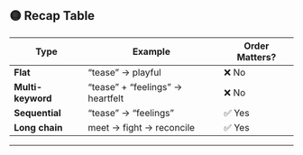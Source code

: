 ## 🟡 Recap Table

| Type              | Example                          | Order Matters? |
| ----------------- | -------------------------------- | -------------- |
| **Flat**          | “tease” → playful                | ❌ No           |
| **Multi-keyword** | “tease” + “feelings” → heartfelt | ❌ No           |
| **Sequential**    | “tease” → “feelings”             | ✅ Yes          |
| **Long chain**    | meet → fight → reconcile         | ✅ Yes          |

---
